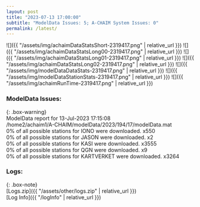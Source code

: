 ```yaml
---
layout: post
title: "2023-07-13 17:00:00"
subtitle: "ModelData Issues: 5; A-CHAIM System Issues: 0"
permalink: /latest/
---
```


![]({{ "/assets/img/achaimDataStatsShort-2319417.png" | relative_url }})
![]({{ "/assets/img/achaimDataStatsLong00-2319417.png" | relative_url }})
![]({{ "/assets/img/achaimDataStatsLong01-2319417.png" | relative_url }})
![]({{ "/assets/img/achaimDataStatsLong02-2319417.png" | relative_url }})
![]({{ "/assets/img/modelDataDataStats-2319417.png" | relative_url }})
![]({{ "/assets/img/modelDataStationStats-2319417.png" | relative_url }})
![]({{ "/assets/img/achaimRunTime-2319417.png" | relative_url }})


### ModelData Issues:  
  
{: .box-warning}  
 ModelData report for 13-Jul-2023 17:15:08   
 /home2/achaim1/A-CHAIM/modelData/2023/194/17/modelData.mat   
 0% of all possible stations for IONO were downloaded. x550   
 0% of all possible stations for JASON were downloaded. x2   
 0% of all possible stations for KASI were downloaded. x3555   
 0% of all possible stations for QGN were downloaded. x9   
 0% of all possible stations for KARTVERKET were downloaded. x3264   
  


### Logs:  
  
{: .box-note}  
[Logs.zip]({{ "/assets/other/logs.zip" | relative_url }})  
[Log Info]({{ "/logInfo" | relative_url }})  
